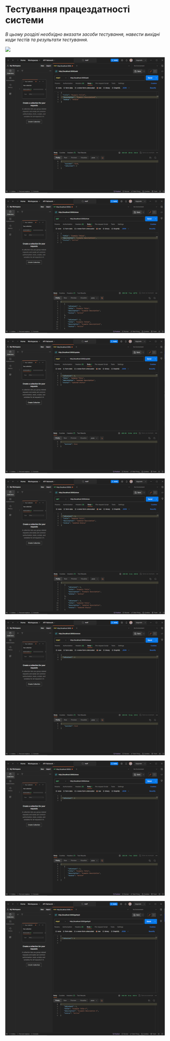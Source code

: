 # Тестування працездатності системи

*В цьому розділі необхідно вказати засоби тестування, навести вихідні коди тестів та результати тестування.*

![](docs/test/pıc/01.png)


![](./pic/02.png)


![](./pic/03.png)


![](./pic/04.png)

![](./pic/05.png)

![](./pic/06.png)

![](./pic/07.png)

![](./pic/08.png)


